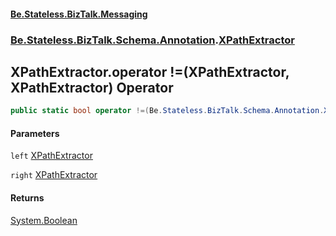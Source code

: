 #### [Be.Stateless.BizTalk.Messaging](README.md 'README')
### [Be.Stateless.BizTalk.Schema.Annotation](Be.Stateless.BizTalk.Schema.Annotation.md 'Be.Stateless.BizTalk.Schema.Annotation').[XPathExtractor](XPathExtractor.md 'Be.Stateless.BizTalk.Schema.Annotation.XPathExtractor')

## XPathExtractor.operator !=(XPathExtractor, XPathExtractor) Operator

```csharp
public static bool operator !=(Be.Stateless.BizTalk.Schema.Annotation.XPathExtractor left, Be.Stateless.BizTalk.Schema.Annotation.XPathExtractor right);
```
#### Parameters

<a name='Be.Stateless.BizTalk.Schema.Annotation.XPathExtractor.op_Inequality(Be.Stateless.BizTalk.Schema.Annotation.XPathExtractor,Be.Stateless.BizTalk.Schema.Annotation.XPathExtractor).left'></a>

`left` [XPathExtractor](XPathExtractor.md 'Be.Stateless.BizTalk.Schema.Annotation.XPathExtractor')

<a name='Be.Stateless.BizTalk.Schema.Annotation.XPathExtractor.op_Inequality(Be.Stateless.BizTalk.Schema.Annotation.XPathExtractor,Be.Stateless.BizTalk.Schema.Annotation.XPathExtractor).right'></a>

`right` [XPathExtractor](XPathExtractor.md 'Be.Stateless.BizTalk.Schema.Annotation.XPathExtractor')

#### Returns
[System.Boolean](https://docs.microsoft.com/en-us/dotnet/api/System.Boolean 'System.Boolean')